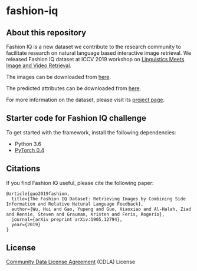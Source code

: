 # fashion-iq

## About this repository
Fashion IQ is a new dataset we contribute to the research community to 
facilitate research on natural language based interactive image retrieval. 
We released Fashion IQ dataset at ICCV 2019 workshop on 
[Linguistics Meets Image and Video Retrieval](https://sites.google.com/view/lingir/fashion-iq).

The images can be downloaded from [here](https://github.com/hongwang600/fashion-iq-metadata). 

The predicted attributes can be downloaded from [here](https://ibm.box.com/s/koj3z1oxxao3o4mrznyds8cg030brb8r).

For more information on the dataset, please visit its [project page](https://www.spacewu.com/posts/fashion-iq). 

## Starter code for Fashion IQ challenge 
To get started with the framework, install the following dependencies:
- Python 3.6
- [PyTorch 0.4](https://pytorch.org/get-started/previous-versions/)

## Citations 
If you find Fashion IQ useful, please cite the following paper: 

```
@article{guo2019fashion,
  title={The Fashion IQ Dataset: Retrieving Images by Combining Side Information and Relative Natural Language Feedback},
  author={Wu, Hui and Gao, Yupeng and Guo, Xiaoxiao and Al-Halah, Ziad  and Rennie, Steven and Grauman, Kristen and Feris, Rogerio},
  journal={arXiv preprint arXiv:1905.12794},
  year={2019}
}
```

## License
[Community Data License Agreement](https://cdla.io/) (CDLA) License
